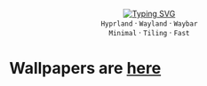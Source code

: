 <p align="center">
  <a href="https://git.io/typing-svg"><img src="https://readme-typing-svg.demolab.com?font=Fira+Code&size=32&pause=1000&color=00FFD1&background=00000000&center=true&vCenter=true&width=500&height=60&lines=frgnc-subash's+dots" alt="Typing SVG" /></a>
  <br>
  <code>Hyprland</code> · <code>Wayland</code> · <code>Waybar</code>
  <br>
  <code>Minimal</code> · <code>Tiling</code> · <code>Fast</code>
</p>
 
# Wallpapers are <a href="https://github.com/frgnc-subash/wallpapers">here</a> 
